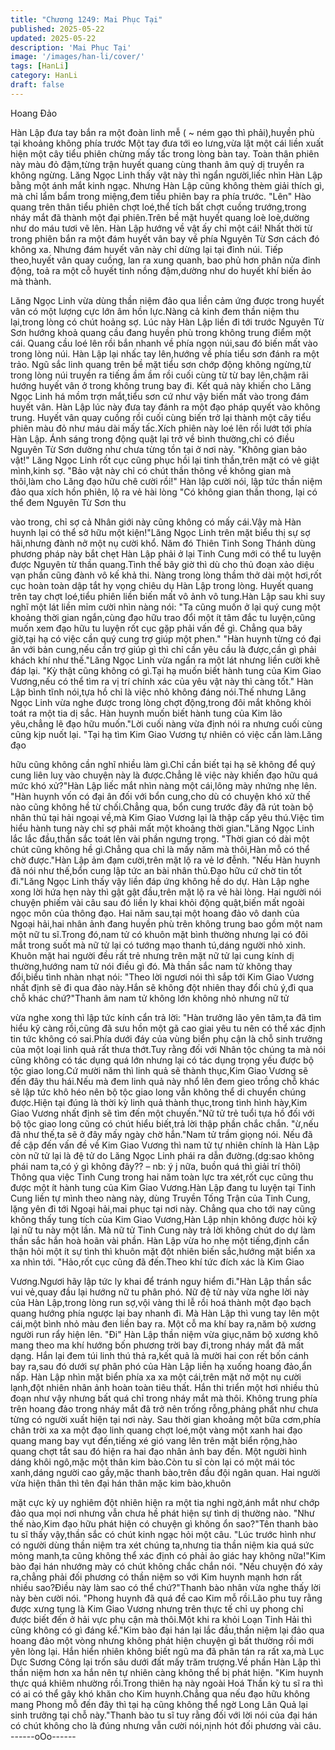 ```yaml
---
title: "Chương 1249: Mai Phục Tại"
published: 2025-05-22
updated: 2025-05-22
description: 'Mai Phục Tại'
image: '/images/han-li/cover/'
tags: [HanLi]
category: HanLi
draft: false
---
```


Hoang Đảo

Hàn Lập đưa tay bắn ra một đoàn linh mễ ( ~ ném gạo thì
phải),huyền phù tại khoảng không phía trước
Một tay đưa tới eo lưng,vừa lật một cái liền xuất hiện một cây tiểu
phiên chừng mấy tấc trong lòng bàn tay.
Toàn thân phiên này màu đỏ đậm,từng trận huyết quang cùng
thanh âm quỷ dị truyền ra không ngừng.
Lăng Ngọc Linh thấy vật này thì ngẩn người,liếc nhìn Hàn Lập
bằng một ánh mắt kinh ngạc.
Nhưng Hàn Lập cũng không thèm giải thích gì, mà chỉ lẩm bẩm
trong miệng,đem tiểu phiên bay ra phía trước.
"Lên"
Hào quang trên thân tiểu phiên chợt loé,thể tích bất chợt cuồng
trướng,trong nháy mắt đã thành một đại phiên.Trên bề mặt huyết
quang loè loè,dường như do máu tươi vẽ lên.
Hàn Lập hướng về vật ấy chỉ một cái!
Nhất thời từ trong phiên bắn ra một đám huyết vân bay về phía
Nguyên Từ Sơn cách đó không xa.
Nhưng đám huyết vân này chỉ dừng lại tại đỉnh núi.
Tiếp theo,huyết vân quay cuồng, lan ra xung quanh, bao phủ hơn
phân nửa đỉnh động, toả ra một cỗ huyết tinh nồng đậm,dường
như do huyết khí biến ảo mà thành.

Lăng Ngọc Linh vừa dùng thần niệm đảo qua liền cảm ứng được
trong huyết vân có một lượng cực lớn âm hồn lực.Nàng cả kinh
đem thần niệm thu lại,trong lòng có chút hoảng sợ.
Lúc này Hàn Lập liền đi tới trước Nguyên Từ Sơn hướng khoả
quang cầu đang huyền phù trong không trung điểm một cái.
Quang cầu loé lên rồi bắn nhanh về phía ngọn núi,sau đó biến
mất vào trong lòng núi.
Hàn Lập lại nhấc tay lên,hướng về phía tiểu sơn đánh ra một trảo.
Ngũ sắc linh quang trên bề mặt tiểu sơn chớp động không
ngừng,từ trong lòng núi truyền ra tiếng ầm ầm rồi cuối cùng từ từ
bay lên,chậm rãi hướng huyết vân ở trong không trung bay đi.
Kết quả này khiến cho Lăng Ngọc Linh há mồm trợn mắt,tiểu sơn
cứ như vậy biến mất vào trong đám huyết vân.
Hàn Lập lúc này đưa tay đánh ra một đạo pháp quyết vào không
trung.
Huyết vân quay cuồng rồi cuối cùng biến trở lại thành một cây tiểu
phiên màu đỏ như máu dài mấy tấc.Xích phiên này loé lên rồi lướt
tới phía Hàn Lập.
Ánh sáng trong động quật lại trở về bình thường,chỉ có điều
Nguyên Từ Sơn dường như chưa từng tồn tại ở nơi này.
"Không gian bảo vật!"
Lăng Ngọc Linh rốt cục cũng phục hồi lại tinh thần,trên mặt có vẻ
giật mình,kinh sợ.
"Bảo vật này chỉ có chút thần thông về không gian mà thôi,làm
cho Lăng đạo hữu chê cười rồi!" Hàn lập cười nói, lập tức thần
niệm đảo qua xích hồn phiên, lộ ra vẻ hài lòng
"Có không gian thần thong, lại có thể đem Nguyên Từ Sơn thu

vào trong, chỉ sợ cả Nhân giới này cũng không có mấy cái.Vậy mà
Hàn huynh lại có thể sở hữu một kiện!"Lăng Ngọc Linh trên mặt
biểu thị sự sợ hãi,nhưng đành nở một nụ cười khổ.
Năm đó Thiên Tinh Song Thánh dùng phương pháp này bắt chẹt
Hàn Lập phải ở lại Tinh Cung mới có thể tu luyện được Nguyên
từ thần quang.Tình thế bây giờ thì dù cho thủ đoạn xảo diệu vạn
phần cũng đành vô kế khả thi.
Nàng trong lòng thầm thở dài một hơi,rốt cục hoàn toàn dập tắt hy
vọng chiêu dụ Hàn Lập trong lòng.
Huyết quang trên tay chợt loé,tiểu phiên liền biến mất vô ảnh vô
tung.Hàn Lập sau khi suy nghĩ một lát liền mỉm cười nhìn nàng
nói:
"Ta cũng muốn ở lại quý cung một khoảng thời gian ngắn,cùng
đạo hữu trao đổi một ít tâm đắc tu luyện,cũng muốn xem đạo hữu
tu luyện rốt cục gặp phải vấn đề gì.
Chẳng qua bây giờ,tại hạ có việc cần quý cung trợ giúp một
phen."
"Hàn huynh từng có đại ân với bản cung,nếu cần trợ giúp gì thì chỉ
cần yêu cầu là được,cần gì phải khách khí như thế."Lăng Ngọc
Linh vừa ngẩn ra một lát nhưng liền cười khẽ đáp lại.
"Kỳ thật cũng không có gì.Tại hạ muốn biết hành tung của Kim
Giao Vương,nếu có thể tìm ra vị trí chính xác của yêu vật này thì
càng tốt."
Hàn Lập bình tĩnh nói,tựa hồ chỉ là việc nhỏ không đáng nói.Thế
nhưng Lăng Ngọc Linh vừa nghe được trong lòng chợt
động,trong đôi mắt không khỏi toát ra một tia dị sắc.
Hàn huynh muốn biết hành tung của Kim lão yêu,chẳng lẽ đạo
hữu muốn."Lời cuối nàng vừa định nói ra nhưng cuối cùng cũng
kịp nuốt lại.
"Tại hạ tìm Kim Giao Vương tự nhiên có việc cần làm.Lăng đạo

hữu cũng không cần nghĩ nhiều làm gì.Chỉ cần biết tại hạ sẽ
không để quý cung liên luỵ vào chuyện này là được.Chẳng lẽ việc
này khiến đạo hữu quá mức khó xử?"Hàn Lập liếc mắt nhìn nàng
một cái,lông mày nhứng nhẹ lên.
"Hàn huynh vốn có đại ân đối với bổn cung,cho dù có chuyện khó
xử thế nào cũng không hề từ chối.Chẳng qua, bổn cung trước
đây đã rút toàn bộ nhân thủ tại hải ngoại về,mà Kim Giao Vương
lại là thập cấp yêu thú.Việc tìm hiểu hành tung này chỉ sợ phải
mất một khoảng thời gian."Lăng Ngọc Linh lắc lắc đầu,thần sắc
toát lên vài phần ngưng trọng.
"Thời gian có dài một chút cũng không hề gì.Chẳng qua chỉ là
mấy năm mà thôi,Hàn mỗ có thể chờ được."Hàn Lập ảm đạm
cười,trên mặt lộ ra vẻ lơ đễnh.
"Nếu Hàn huynh đã nói như thế,bổn cung lập tức an bài nhân
thủ.Đạo hữu cứ chờ tin tốt đi."Lăng Ngọc Linh thấy vậy liền đáp
ứng không hề do dự.
Hàn Lập nghe xong lời hứa hẹn này thì gật gật đầu,trên mặt lộ ra
vẻ hài lòng.
Hai người nói chuyện phiếm vài câu sau đó liền ly khai khỏi động
quật,biến mất ngoài ngọc môn của thông đạo.
Hai năm sau,tại một hoang đảo vô danh của Ngoại hải,hai nhân
ảnh đang huyền phù trên không trung bao gồm một nam một nữ
tu sĩ.Trong đó,nam tử có khuôn mặt bình thường nhưng lại có đôi
mắt trong suốt mà nữ tử lại có tướng mạo thanh tú,dáng người
nhỏ xinh.
Khuôn mặt hai người đều rất trẻ nhưng trên mặt nữ tử lại cung
kính dị thường,hướng nam tử nói điều gì đó.
Mà thần sắc nam tử không thay đổi,biểu tình nhàn nhạt nói:
"Theo lời ngươi nói thì sắp tới Kim Giao Vương nhất định sẽ đi
qua đảo này.Hắn sẽ không đột nhiên thay đổi chủ ý,đi qua chỗ
khác chứ?"Thanh âm nam tử không lớn không nhỏ nhưng nữ tử

vừa nghe xong thì lập tức kính cẩn trả lời:
"Hàn trưởng lão yên tâm,ta đã tìm hiểu kỹ càng rồi,cũng đã sưu
hồn một gã cao giai yêu tu nên có thể xác định tin tức không có
sai.Phía dưới đáy của vùng biển phụ cận là chỗ sinh trưởng của
một loại linh quả rất thưa thớt.Tuy rằng đối với Nhân tộc chúng ta
mà nói cũng không có tác dụng quá lớn nhưng lại có tác dụng
trọng yếu được bộ tộc giao long.Cứ mười năm thì linh quả sẽ
thành thục,Kim Giao Vương sẽ đến đây thu hái.Nếu mà đem linh
quả này nhổ lên đem gieo trồng chỗ khác sẽ lập tức khô héo nên
bộ tộc giao long vẫn không thể di chuyển chúng được.Hiện tại
đúng là thời kỳ linh quả thành thục,trong tình hình hày,Kim Giao
Vương nhất định sẽ tìm đến một chuyến."Nữ tử trẻ tuổi tựa hồ đối
với bộ tộc giao long cũng có chút hiểu biết,trả lời thập phần chắc
chắn.
"ừ,nếu đã như thế,ta sẽ ở đây mấy ngày chờ hắn."Nam tử trầm
giọng nói.
Nếu đã đề cập đến vấn đề về Kim Giao Vương thì nam tử tự
nhiên chính là Hàn Lập còn nữ tử lại là đệ tử do Lăng Ngọc Linh
phái ra dẫn đường.(dg:sao không phái nam ta,có ý gì không
đây?? – nb: ý j nữa, buồn quá thì giải trí thôi)
Thông qua việc Tinh Cung trong hai năm toàn lực tra xét,rốt cục
cũng thu được một ít hành tung của Kim Giao Vương.Hàn Lập
đang tu luyện tại Tinh Cung liền tự mình theo nàng này, dùng
Truyền Tống Trận của Tinh Cung, lặng yên đi tới Ngoại hải,mai
phục tại nơi này.
Chẳng qua cho tới nay cũng không thấy tung tích của Kim Giao
Vương,Hàn Lập nhịn không được hỏi kỹ lại nữ tu này một lần.
Mà nữ tử Tinh Cung này trả lời không chút do dự làm thần sắc
hắn hoà hoãn vài phần.
Hàn Lập vừa ho nhẹ một tiếng,định cẩn thận hỏi một ít sự tình thì
khuôn mặt đột nhiên biến sắc,hướng mặt biển xa xa nhìn tới.
"Hảo,rốt cục cũng đã đến.Theo khí tức đích xác là Kim Giao

Vương.Ngươi hãy lập tức ly khai để tránh nguy hiểm đi."Hàn Lập
thần sắc vui vẻ,quay đầu lại hướng nữ tu phân phó.
Nữ đệ tử này vừa nghe lời này của Hàn Lập,trong lòng run sợ,vội
vàng thi lễ rồi hoá thành một đạo bạch quang hướng phía ngược
lại bay nhanh đi.
Mà Hàn Lập thì vung tay lên một cái,một bình nhỏ màu đen liền
bay ra.
Một cỗ ma khí bay ra,năm bộ xương người run rẩy hiện lên.
"Đi"
Hàn Lập thần niệm vừa giục,năm bộ xương khô mang theo ma
khí hướng bốn phương trời bay đi,trong nháy mắt đã mất dạng.
Hắn lại đem túi linh thú thả ra,kết quả là mười hai con rết bốn
cánh bay ra,sau đó dưới sự phân phó của Hàn Lập liền hạ xuống
hoang đảo,ẩn nấp.
Hàn Lập nhìn mặt biển phía xa xa một cái,trên mặt nở một nụ
cười lạnh,đột nhiên nhân ảnh hoàn toàn tiêu thất.
Hắn thi triển một hơi nhiều thủ đoạn như vậy nhưng bất quá chỉ
trong nháy mắt mà thôi.
Không trung phía trên hoang đảo trong nháy mắt đã trở nên trống
rỗng,phảng phất như chưa từng có người xuất hiện tại nơi này.
Sau thời gian khoảng một bữa cơm,phía chân trời xa xa một đạo
linh quang chợt loé,một vàng một xanh hai đạo quang mang bay
vụt đến,tiếng xé gió vang lên trên mặt biển rộng,hào quang chợt
tắt sau đó hiện ra hai đạo nhân ảnh bay đến.
Một người hình dáng khôi ngô,mặc một thân kim bào.Còn tu sĩ
còn lại có một mái tóc xanh,dáng người cao gầy,mặc thanh
bào,trên đầu đội ngân quan.
Hai người vừa hiện thân thì tên đại hán thân mặc kim bào,khuôn

mặt cực kỳ uy nghiêm đột nhiên hiện ra một tia nghi ngờ,ánh mắt
như chớp đảo qua mọi nơi nhưng vẫn chưa hề phát hiện sự tình
dị thường nào.
"Như thế nào,Kim đạo hữu phát hiện có chuyện gì không ổn
sao?"Tên thanh bào tu sĩ thấy vậy,thần sắc có chút kinh ngạc hỏi
một câu.
"Lúc trước hình như có người dùng thần niệm tra xét chúng
ta,nhưng tia thần niệm kia quá sức mỏng manh,ta cũng không thể
xác định có phải ảo giác hay không nữa!"Kim bào đại hán nhướng
mày có chút không chắc chắn nói.
"Nếu chuyện đó xảy ra,chẳng phải đối phương có thần niệm so
với Kim huynh mạnh hơn rất nhiều sao?Điều này làm sao có thể
chứ?"Thanh bào nhân vừa nghe thấy lời này bèn cười nói.
"Phong huynh đã quá đề cao Kim mỗ rồi.Lão phu tuy rằng được
xưng tụng là Kim Giao Vương nhưng trên thực tế chỉ uy phong
chỉ được biết đến ở hải vực phụ cận mà thôi.Một khi ra khỏi Loạn
Tinh Hải thì cũng không có gì đáng kể."Kim bào đại hán lại lắc
đầu,thần niệm lại đảo qua hoang đảo một vòng nhưng không phát
hiện chuyện gì bất thường rồi mới yên lòng lại.
Hắn hiển nhiên không biết ngũ ma đã phân tán ra rất xa,mà Lục
Dực Sương Công lại trốn sâu dưới đất mấy trăm trượng.Về phần
Hàn Lập thì thần niệm hơn xa hắn nên tự nhiên càng không thể bị
phát hiện.
"Kim huynh thực quá khiêm nhường rồi.Trong thiên hạ này ngoài
Hoá Thần kỳ tu sĩ ra thì có ai có thể gây khó khăn cho Kim
huynh.Chẳng qua nếu đạo hữu không mang Phong mỗ đến đây
thì tại hạ cũng không thể ngờ Long Lân Quả lại sinh trưởng tại
chỗ này."Thanh bào tu sĩ tuy rằng đối với lời nói của đại hán có
chút không cho là đúng nhưng vẫn cười nói,nịnh hót đối phương
vài câu.
------oOo------

